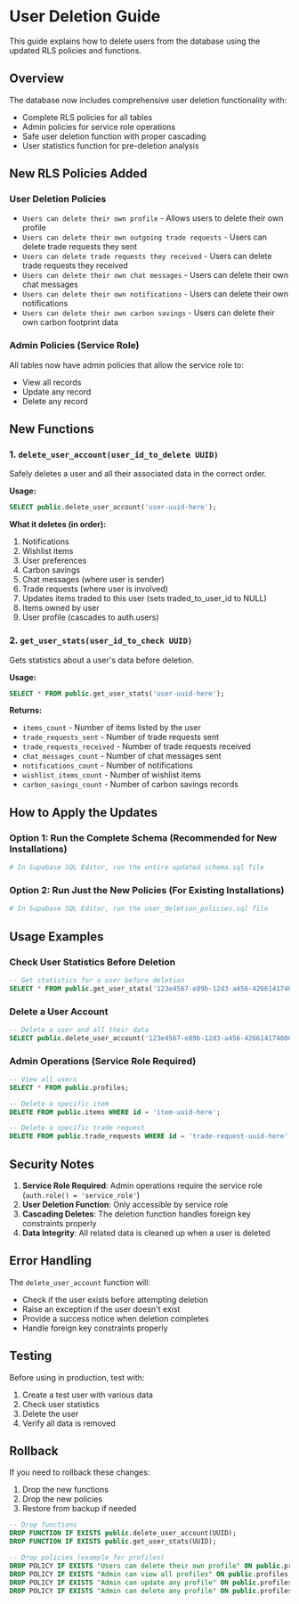 # User Deletion Guide

This guide explains how to delete users from the database using the updated RLS policies and functions.

## Overview

The database now includes comprehensive user deletion functionality with:
- Complete RLS policies for all tables
- Admin policies for service role operations
- Safe user deletion function with proper cascading
- User statistics function for pre-deletion analysis

## New RLS Policies Added

### User Deletion Policies
- `Users can delete their own profile` - Allows users to delete their own profile
- `Users can delete their own outgoing trade requests` - Users can delete trade requests they sent
- `Users can delete trade requests they received` - Users can delete trade requests they received
- `Users can delete their own chat messages` - Users can delete their own chat messages
- `Users can delete their own notifications` - Users can delete their own notifications
- `Users can delete their own carbon savings` - Users can delete their own carbon footprint data

### Admin Policies (Service Role)
All tables now have admin policies that allow the service role to:
- View all records
- Update any record
- Delete any record

## New Functions

### 1. `delete_user_account(user_id_to_delete UUID)`
Safely deletes a user and all their associated data in the correct order.

**Usage:**
```sql
SELECT public.delete_user_account('user-uuid-here');
```

**What it deletes (in order):**
1. Notifications
2. Wishlist items
3. User preferences
4. Carbon savings
5. Chat messages (where user is sender)
6. Trade requests (where user is involved)
7. Updates items traded to this user (sets traded_to_user_id to NULL)
8. Items owned by user
9. User profile (cascades to auth.users)

### 2. `get_user_stats(user_id_to_check UUID)`
Gets statistics about a user's data before deletion.

**Usage:**
```sql
SELECT * FROM public.get_user_stats('user-uuid-here');
```

**Returns:**
- `items_count` - Number of items listed by the user
- `trade_requests_sent` - Number of trade requests sent
- `trade_requests_received` - Number of trade requests received
- `chat_messages_count` - Number of chat messages sent
- `notifications_count` - Number of notifications
- `wishlist_items_count` - Number of wishlist items
- `carbon_savings_count` - Number of carbon savings records

## How to Apply the Updates

### Option 1: Run the Complete Schema (Recommended for New Installations)
```bash
# In Supabase SQL Editor, run the entire updated schema.sql file
```

### Option 2: Run Just the New Policies (For Existing Installations)
```bash
# In Supabase SQL Editor, run the user_deletion_policies.sql file
```

## Usage Examples

### Check User Statistics Before Deletion
```sql
-- Get statistics for a user before deletion
SELECT * FROM public.get_user_stats('123e4567-e89b-12d3-a456-426614174000');
```

### Delete a User Account
```sql
-- Delete a user and all their data
SELECT public.delete_user_account('123e4567-e89b-12d3-a456-426614174000');
```

### Admin Operations (Service Role Required)
```sql
-- View all users
SELECT * FROM public.profiles;

-- Delete a specific item
DELETE FROM public.items WHERE id = 'item-uuid-here';

-- Delete a specific trade request
DELETE FROM public.trade_requests WHERE id = 'trade-request-uuid-here';
```

## Security Notes

1. **Service Role Required**: Admin operations require the service role (`auth.role() = 'service_role'`)
2. **User Deletion Function**: Only accessible by service role
3. **Cascading Deletes**: The deletion function handles foreign key constraints properly
4. **Data Integrity**: All related data is cleaned up when a user is deleted

## Error Handling

The `delete_user_account` function will:
- Check if the user exists before attempting deletion
- Raise an exception if the user doesn't exist
- Provide a success notice when deletion completes
- Handle foreign key constraints properly

## Testing

Before using in production, test with:
1. Create a test user with various data
2. Check user statistics
3. Delete the user
4. Verify all data is removed

## Rollback

If you need to rollback these changes:
1. Drop the new functions
2. Drop the new policies
3. Restore from backup if needed

```sql
-- Drop functions
DROP FUNCTION IF EXISTS public.delete_user_account(UUID);
DROP FUNCTION IF EXISTS public.get_user_stats(UUID);

-- Drop policies (example for profiles)
DROP POLICY IF EXISTS "Users can delete their own profile" ON public.profiles;
DROP POLICY IF EXISTS "Admin can view all profiles" ON public.profiles;
DROP POLICY IF EXISTS "Admin can update any profile" ON public.profiles;
DROP POLICY IF EXISTS "Admin can delete any profile" ON public.profiles;
```
